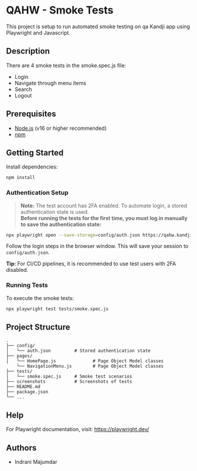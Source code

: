 # QAHW - Smoke Tests

This project is setup to run automated smoke testing on qa Kandji app using Playwright and Javascript.

## Description

There are 4 smoke tests in the smoke.spec.js file:

- Login
- Navigate through menu items
- Search
- Logout

## Prerequisites

- [Node.js](https://nodejs.org/) (v16 or higher recommended)
- [npm](https://www.npmjs.com/)



## Getting Started

Install dependencies:

```sh
npm install
```

### Authentication Setup

> **Note:** The test account has 2FA enabled. To automate login, a stored authentication state is used.  
> **Before running the tests for the first time, you must log in manually to save the authentication state:**

```sh
npx playwright open --save-storage=config/auth.json https://qahw.kandji.io/
```

Follow the login steps in the browser window. This will save your session to `config/auth.json`.

**Tip:** For CI/CD pipelines, it is recommended to use test users with 2FA disabled.

### Running Tests

To execute the smoke tests:

```sh
npx playwright test tests/smoke.spec.js
```

## Project Structure

```
.
├── config/
│   └── auth.json         # Stored authentication state
├── pages/
│   └── HomePage.js              # Page Object Model classes
    └── NavigationMenu.js        # Page Object Model classes
├── tests/
│   └── smoke.spec.js     # Smoke test scenarios
├── screenshots           # Screenshots of tests
├── README.md
├── package.json
└── ...
```


## Help

For Playwright documentation, visit: https://playwright.dev/

## Authors

- Indrani Majumdar






